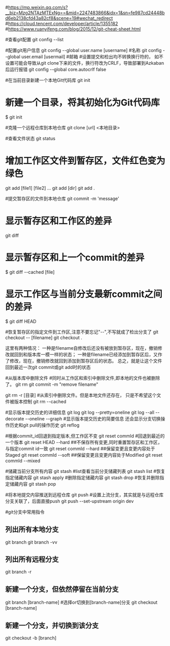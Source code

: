 #https://mp.weixin.qq.com/s?__biz=Mzg2NTAzMTExNg==&mid=2247483866&idx=1&sn=fe987cd24448bd6eb2138cfd43a82cf8&scene=19#wechat_redirect
#https://cloud.tencent.com/developer/article/1355182
#https://www.ruanyifeng.com/blog/2015/12/git-cheat-sheet.html

#查看git配置
git config --list

#配置git用户信息
git config --global user.name  [username]  #名称
git config --global user.email [usermail]  #邮箱
#设置提交和检出均不转换换行符的， 如不设置可能会导致从git clone下来的文件，换行符改为CRLF，导致部署到Azkaban后运行报错
git config --global core.autocrlf false

#在当前目录新建一个本地Git代码库
git init
# 新建一个目录，将其初始化为Git代码库
$ git init <project-name>

#克隆一个远程仓库到本地仓库
git clone [url] <本地目录>

#查看文件状态
git status <filename>

# 增加工作区文件到暂存区，文件红色变为绿色
git add [file1] [file2] ...
git add [dir]
git add .

#提交暂存区的文件到本地仓库
git commit -m 'message'

# 显示暂存区和工作区的差异
git diff
# 显示暂存区和上一个commit的差异
$ git diff --cached [file]
# 显示工作区与当前分支最新commit之间的差异
$ git diff HEAD

#恢复暂存区的指定文件到工作区,注意不要忘记"--",不写就成了检出分支了
git checkout -- [filename]
git checkout .

这里有两种情况：
一种是filename自修改后还没有被放到暂存区，现在，撤销修改就回到和版本库一模一样的状态；
一种是filename已经添加到暂存区后，又作了修改，现在，撤销修改就回到添加到暂存区后的状态。
总之，就是让这个文件回到最近一次git commit或git add时的状态

#从版本库中删除文件
#同时从工作区和索引中删除文件,即本地的文件也被删除了。
git rm  <filename>
git commit -m "remove filename"

git rm -r  [目录]
#从索引中删除文件。但是本地文件还存在， 只是不希望这个文件被版本控制
git rm --cached



#显示版本提交历史的详细信息
git log
git log --pretty=oneline
git log --all --decorate --oneline --graph
#显示版本提交历史的简要信息 还会显示分支切换操作历史和git pull的操作历史
git reflog

#根据commit_id回退到指定版本,但工作区不变
git reset commId
#回退到最近的一个版本
git reset HEAD --hard 
##不保存所有变更,同时重置暂存区和工作区，与指定commit id一致
git reset commId --hard
##保留变更且变更内容处于Staged
git reset commId --soft
##保留变更且变更内容处于Modified
git reset commId --mixed

#储藏当前分支所有内容
git stash
#list查看当前分支储藏列表
git stash list
#恢复指定储藏内容
git stash apply
#删除指定储藏内容
git stash drop
#恢复并删除指定储藏内容
git stash pop

#将本地提交内容推送到远程仓库
git push
#设置上流分支，其实就是与远程仓库分支关联了，后面直接push
git push --set-upstream origin dev

#git分支中常用指令
## 列出所有本地分支
git branch
git branch -vv
##  列出所有远程分支
git branch -r
##  新建一个分支，但依然停留在当前分支
git branch [branch-name]
#选择or切换到[branch-name]分支
git checkout [branch-name]
## 新建一个分支，并切换到该分支
git checkout -b [branch] <template>   
git checkout -b [branch] <origin> <template>
#拉取远程分支并创建本地分支
git checkout -b 本地分支名 origin/远程分支名
## 合并指定分支的变更到当前分支
$ git merge [branch]
## 删除分支
$ git branch -d [branch-name]
## 删除远程分支
$ git push origin --delete [branch-name]
$ git branch -dr [remote/branch]

##
#下载远程仓库的所有变动, 根据需要合并指定分区
git fetch <remote>
#只想取回特定分支的更新,需要手动切换到该本地分支
git fetch <远程主机名> <分支名>
git fetch origin master #下载远程 origin 主机的master 分支
#拉取远程分支并创建本地分支,需要手动切换到该本地分支
git fetch origin 远程分支名x:本地分支名x


#下载远程分支最新内容并自动与本地分支合并 git fetch + git merge
get pull <remote> <branch>
git pull <远程主机名> <远程分支名>:<本地分支名>

#重新排列commit
git rebase [branch-name]
git add .
git rebase --continue

## git标签管理
#版本打一个新标签 tag，tag就是一个让人容易记住的有意义的名字，它跟某个commit绑在一起,如果没有带commit id，默认标签是打在最新提交的commit上的
git tag v0.9 <commit id>
#查看标签
git tag
git show v0.9
#推送一个本地标签到远程仓库
git push origin <tagname>
#推送全部未推送过的本地标签到远程仓库
git push origin --tags
#删除一个本地标签
git tag -d <tagname>
#删除一个远程标签
git push origin :refs/tags/<tagname>

#远程代码强行覆盖本地代码
git fetch --all
git reset --hard origin/master
git pull

#git 文件的四种状态
Untracked: 未跟踪, 此文件在文件夹中, 但并没有加入到git库, 不参与版本控制. 通过git add 状态变为Staged.
Unmodify: 文件已经入库, 未修改, 即版本库中的文件快照内容与文件夹中完全一致. 这种类型的文件有两种去处, 如果它被修改, 而变为Modified. 如果使用git rm移出版本库, 则成为Untracked文件
Modified: 文件已修改, 仅仅是修改, 并没有进行其他的操作. 这个文件也有两个去处, 通过git add可进入暂存staged状态, 使用git checkout 则丢弃修改过, 返回到unmodify状态, 这个git checkout即从库中取出文件, 覆盖当前修改 !
Staged: 暂存状态. 执行git commit则将修改同步到库中, 这时库中的文件和本地文件又变为一致, 文件为Unmodify状态. 执行git reset HEAD filename取消暂存, 文件状态为Modified

#Git本地有三个工作区域：
工作目录（Working Directory）
暂存区(Stage/Index)
资源库(Repository或Git Directory)
如果在加上远程的git仓库(Remote Directory)就可以分为四个工作区域

